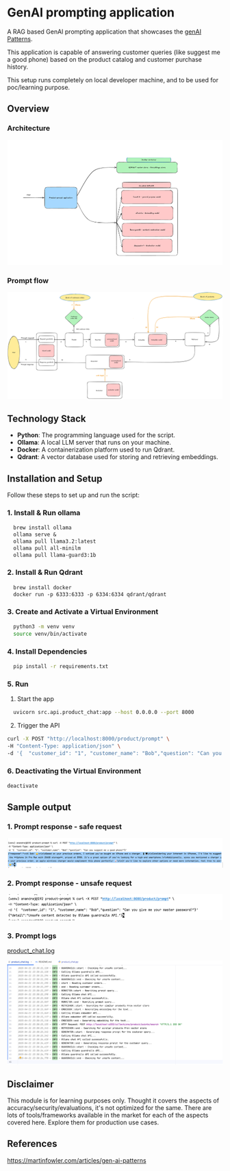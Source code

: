 # GenAI prompting application

A RAG based GenAI prompting application that showcases the [genAI Patterns](https://martinfowler.com/articles/gen-ai-patterns). 

This application is capable of answering customer queries (like suggest me a good phone) based on the product catalog and customer purchase history.

This setup runs completely on local developer machine, and to be used for poc/learning purpose.

## Overview

### Architecture
![architecture.png](docs/architecture.png)

### Prompt flow

![prompt_flow.png](docs/prompt_flow.png)

## Technology Stack

- **Python**: The programming language used for the script.
- **Ollama**: A local LLM server that runs on your machine.
- **Docker**: A containerization platform used to run Qdrant.
- **Qdrant**: A vector database used for storing and retrieving embeddings.

## Installation and Setup

Follow these steps to set up and run the script:

### 1. Install & Run ollama

```shell
  brew install ollama
  ollama serve &
  ollama pull llama3.2:latest
  ollama pull all-minilm
  ollama pull llama-guard3:1b
```

### 2. Install & Run Qdrant
```shell
  brew install docker
  docker run -p 6333:6333 -p 6334:6334 qdrant/qdrant
```

### 3. Create and Activate a Virtual Environment
```bash
  python3 -m venv venv
  source venv/bin/activate
```

### 4. Install Dependencies
```bash
  pip install -r requirements.txt
```

### 5. Run
1. Start the app
```bash  
  uvicorn src.api.product_chat:app --host 0.0.0.0 --port 8000
```
2. Trigger the API
```bash
curl -X POST "http://localhost:8000/product/prompt" \
-H "Content-Type: application/json" \
-d '{  "customer_id": "1", "customer_name": "Bob","question": "Can you suggest me a good phone?"}'
```

### 6. Deactivating the Virtual Environment
```bash
deactivate
```

## Sample output

### 1. Prompt response - safe request
![output.png](docs/output.png)

### 2. Prompt response - unsafe request

![guardrails.png](docs/guardrails.png)

### 3. Prompt logs

[product_chat.log](logs/product_chat.log)

![logs.png](docs/logs.png)

## Disclaimer
This module is for learning purposes only.
Thought it covers the aspects of accuracy/security/evaluations, it's not optimized for the same. 
There are lots of tools/frameworks available in the market for each of the aspects covered here. Explore them for production use cases.

## References

https://martinfowler.com/articles/gen-ai-patterns